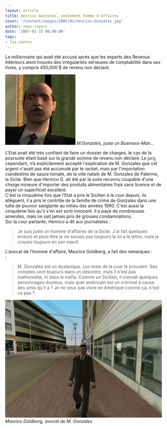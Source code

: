```yaml
---
layout: article
title: Henrico Gonzales, seulement homme d'affaires
cover: "/content/images/2005/01/henrico-Gonzales.jpg"
author: newz-report
date: '2007-01-15 00:00:00'
tags:
- los-santos
---
```


Le&nbsp;millionnaire qui avait été&nbsp;accusé après que les experts des Revenus Intérieurs&nbsp;aient trouvés des irrégularités sérieuses de comptabilité dans ses livres, y compris 450,000 $ de revenu non déclaré.

![M.Gonzales, juste un Business-Man...](/content/images/2005/01/henrico-Gonzales2.jpg)
_M.Gonzales, juste un Business-Man..._

L'Etat avait été très confiant de faire&nbsp;un dossier&nbsp;de charges, le cas de la poursuite étant basé sur la grande somme de revenu non déclaré. Le jury, cependant, n’a explicitement accepté l'explication de M.&nbsp;Gonzales que cet argent n'avait pas été accumulé par le racket, mais par l'importation clandestine de sauce&nbsp;tomate, de la ville natale de M.&nbsp;Gonzales de Palerme, la Sicile. Bien que&nbsp;Henrico G.&nbsp;ait été par la suite reconnu coupable d'une charge mineure d'importer des produits alimentaires frais sans licence et de payer un superficiel excellent.  
C'est la cinquième fois que l'Etat a pris le&nbsp;Sicilien à la cour depuis, ils allèguent, il a pris le contrôle de la famille de crime de&nbsp;Gonzales dans une lutte de pouvoir sanglante au milieu des années 1990. C'est aussi la cinquième fois qu'il s'en est sorti innocent. Il a payé de nombreuses amendes, mais&nbsp;ne sait jamais pris de grosses condamnations.&nbsp;  
Sur la cour partante,&nbsp;Henrico a dit aux journalistes&nbsp;:

> Je suis juste un homme d'affaires de la Sicile. J'ai fait quelques erreurs et peut-être je ne suivais pas toujours la loi à la lettre, mais je croyais toujours en son esprit.

L'avocat de l'homme d'affaire, Maurice Goldberg, a fait des remarques :  
:

> M.&nbsp;Gonzales est un dyslexique. Les&nbsp;tests de la cour le prouvent. Ses comptes sont toujours dans un désordre, mais il n'est pas malhonnête, ni dans la mafia. Comme un Sicilien, il connaît quelques personnages douteux, mais quel&nbsp;américain est un criminel à cause des amis qu'il a ? Je ne veux pas vivre en Amérique comme ça, n'est-ce pas ?

![Maurice Goldberg, avocat de M. Gonzales](/content/images/2005/01/producteur.jpg)
_Maurice Goldberg, avocat de M. Gonzales_

<!--kg-card-end: markdown-->
